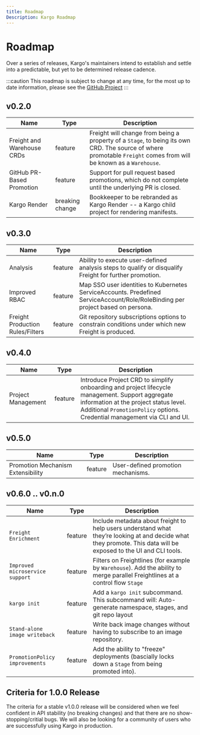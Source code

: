```yaml
---
title: Roadmap
Description: Kargo Roadmap
---
```


# Roadmap

Over a series of releases, Kargo's maintainers intend to establish and settle into a predictable, but yet to be determined release cadence.

:::caution
This roadmap is subject to change at any time, for the most up to date information, please see the [GitHub Project](https://github.com/akuity/kargo/milestones)
:::

## v0.2.0

| Name | Type | Description |
| ---- | ---- | ----------- |
| Freight and Warehouse CRDs | feature | Freight will change from being a property of a `Stage`, to being its own CRD. The source of where promotable `Freight` comes from will be known as a `Warehouse`. |
| GitHub PR-Based Promotion | feature | Support for pull request based promotions, which do not complete until the underlying PR is closed. |
| Kargo Render | breaking change | Bookkeeper to be rebranded as Kargo Render -- a Kargo child project for rendering manifests. |


## v0.3.0

| Name | Type | Description |
| ---- | ---- | ----------- |
| Analysis | feature | Ability to execute user-defined analysis steps to qualify or disqualify Freight for further promotion. |
| Improved RBAC | feature | Map SSO user identities to Kubernetes ServiceAccounts. Predefined ServiceAccount/Role/RoleBinding per project based on persona. |
| Freight Production Rules/Filters | feature | Git repository subscriptions options to constrain conditions under which new Freight is produced. |

## v0.4.0

| Name | Type | Description |
| ---- | ---- | ----------- |
| Project Management | feature | Introduce Project CRD to simplify onboarding and project lifecycle management. Support aggregate information at the project status level. Additional `PromotionPolicy` options. Credential management via CLI and UI. |

## v0.5.0

| Name | Type | Description |
| ---- | ---- | ----------- |
| Promotion Mechanism Extensibility | feature | User-defined promotion mechanisms. |

## v0.6.0 .. v0.n.0

| Name | Type | Description |
| ---- | ---- | ----------- |
| `Freight Enrichment` | feature | Include metadata about freight to help users understand what they’re looking at and decide what they promote. This data will be exposed to the UI and CLI tools. |
| `Improved microservice support` | feature | Filters on Freightlines (for example by `Warehouse`). Add the ability to merge parallel Freightlines at a control flow `Stage` |
| `kargo init` | feature | Add a `kargo init` subcommand. This subcommand will: Auto-generate namespace, stages, and git repo layout |
| `Stand-alone image writeback` | feature | Write back image changes without having to subscribe to an image repository. |
| `PromotionPolicy improvements` | feature | Add the ability to "freeze" deployments (bascially locks down a `Stage` from being promoted into). |

## Criteria for 1.0.0 Release

The criteria for a stable v1.0.0 release will be considered when we feel confident in API stability (no breaking changes) and that there are no show-stopping/critial bugs. We will also be looking for a community of users who are successfully using Kargo in production.
